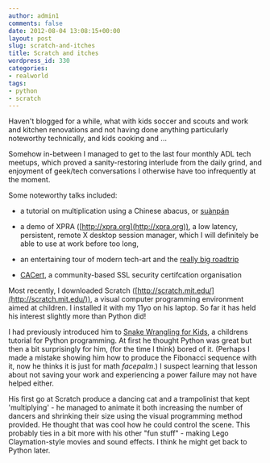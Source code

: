 ```yaml
---
author: admin1
comments: false
date: 2012-08-04 13:08:15+00:00
layout: post
slug: scratch-and-itches
title: Scratch and itches
wordpress_id: 330
categories:
- realworld
tags:
- python
- scratch
---
```


Haven't blogged for a while, what with kids soccer and scouts and work and kitchen renovations and not having done anything particularly noteworthy technically, and kids cooking and ...

Somehow in-between I managed to get to the last four monthly ADL tech meetups, which proved a sanity-restoring interlude from the daily grind, and enjoyment of geek/tech conversations I otherwise have too infrequently at the moment.

Some noteworthy talks included:



	
  * a tutorial on multiplication using a Chinese abacus, or [suànpán](http://en.wikipedia.org/wiki/Suanpan)

	
  * a demo of XPRA ([http://xpra.org](http://xpra.org)), a low latency, persistent, remote X desktop session manager, which I will definitely be able to use at work before too long,

	
  * an entertaining tour of modern tech-art and the [really big roadtrip](http://www.reallybigroadtrip.com/)

	
  * [CACert](http://www.cacert.org), a community-based SSL security certifcation organisation



Most recently, I downloaded Scratch ([http://scratch.mit.edu/](http://scratch.mit.edu/)), a visual computer programming environment aimed at children.  I installed it with my 11yo on his laptop.  So far it has held his interest slightly more than Python did!

I had previously introduced him to [Snake Wrangling for Kids](http://www.briggs.net.nz/snake-wrangling-for-kids.html), a childrens tutorial for Python programming.  At first he thought Python was great but then a bit surprisingly for him, (for the time I think) bored of it.  (Perhaps I made a mistake showing him how to produce the Fibonacci sequence with it, now he thinks it is just for math *facepalm*.) I suspect learning that lesson about not saving your work and experiencing a power failure may not have helped either.

His first go at Scratch produce a dancing cat and a trampolinist that kept 'multiplying' - he managed to animate it both increasing the number of dancers and shrinking their size using the visual programming method provided.  He thought that was cool how he could control the scene.  This probably ties in a bit more with his other "fun stuff" - making Lego Claymation-style movies and sound effects.  I think he might get back to Python later.
